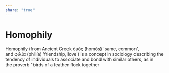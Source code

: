 ```yaml
---  
share: "true"  
---  
```

# Homophily  
  
Homophily (from Ancient Greek ὁμός (homós) 'same, common', and φιλία (philía) 'friendship, love') is a concept in sociology describing the tendency of individuals to associate and bond with similar others, as in the proverb "birds of a feather flock together  
  
